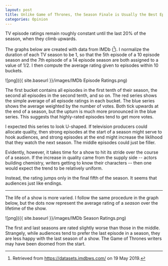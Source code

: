 ```yaml
---
layout: post
title: Unlike Game of Thrones, the Season Finale is Usually the Best Episode
categories: Opinion
---
```


TV episode ratings remain roughly constant until the last 20% of the season, when they climb upwards.

The graphs below are created with data from IMDb ([^1]). I normalize the duration of each TV season to be 1, so that the 5th episode of a 10 episode season and the 7th episode of a 14 episode season are both assigned to a value of 1/2. I then compute the average rating given to episodes within 10 buckets.

![png]({{ site.baseurl }}/images/IMDb Episode Ratings.png)

The first bucket contains all episodes in the first tenth of their season, the second all episodes in the second tenth, and so on. The red series shows the simple average of all episode ratings in each bucket. The blue series shows the average weighted by the number of votes. Both tick upwards at the end of a season, but the upturn is much more pronounced in the blue series. This suggests that highly-rated episodes tend to get more votes.

I expected this series to look U-shaped. If television producers could allocate quality, then strong episodes at the start of a season might serve to hook audiences, and strong episodes at the end might increase the liklihood that they watch the next season. The middle episodes could just be filler.

Evidently, however, it takes time for a show to hit its stride over the course of a season. If the increase in quality came from the supply side -- actors building chemistry, writers getting to know their characters -- then one would expect the trend to be relatively uniform.

Instead, the rating jumps only in the final fifth of the season. It seems that audiences just like endings.

---

The life of a show is more varied. I follow the same procedure in the graph below, but the dots now represent the average rating of a *season* over the lifetime of the show. 

![png]({{ site.baseurl }}/images/IMDb Season Ratings.png)

The first and last seasons are rated slightly worse than those in the middle. Strangely, while audiences tend to prefer the last episode in a season, they are less happy with the last season of a show. The Game of Thrones writers may have been doomed from the start.

[^1]: Retrieved from https://datasets.imdbws.com/ on 19 May 2019.